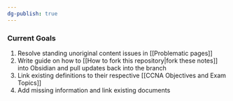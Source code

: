 ```yaml
---
dg-publish: true
---
```

### Current Goals
1. Resolve standing unoriginal content issues in [[Problematic pages]]
2. Write guide on how to [[How to fork this repository|fork these notes]] into Obsidian and pull updates back into the branch
3. Link existing definitions to their respective [[CCNA Objectives and Exam Topics]]
4. Add missing information and link existing documents
